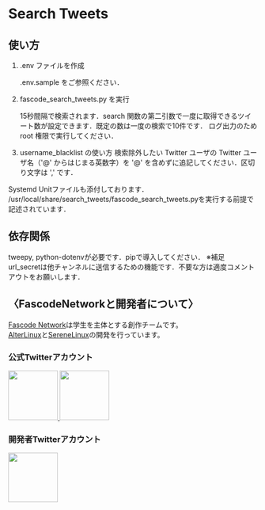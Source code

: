 # Search Tweets
## 使い方
1. .env ファイルを作成

    .env.sample をご参照ください．


2. fascode_search_tweets.py を実行

    15秒間隔で検索されます．search 関数の第二引数で一度に取得できるツイート数が設定できます．既定の数は一度の検索で10件です．
    ログ出力のため root 権限で実行してください．

3. username_blacklist の使い方
    検索除外したい Twitter ユーザの Twitter ユーザ名（'@' からはじまる英数字）を '@' を含めずに追記してください．区切り文字は ',' です．

Systemd Unitファイルも添付しております． /usr/local/share/search_tweets/fascode_search_tweets.pyを実行する前提で記述されています．

## 依存関係
tweepy, python-dotenvが必要です．pipで導入してください．
※補足 url_secretは他チャンネルに送信するための機能です．不要な方は適度コメントアウトをお願いします．
<h2>〈FascodeNetworkと開発者について〉</h2>
<a href="https://fascode.net/">Fascode Network</a>は学生を主体とする創作チームです。<br>
<a href="https://fascode.net/projects/linux/alter/">AlterLinux</a>と<a href="https://fascode.net/projects/linux/serene/">SereneLinux</a>の開発を行っています。

<h3>公式Twitterアカウント</h3>
<a href="https://twitter.com/FascodeNetwork">
        <img src="https://pbs.twimg.com/profile_images/1245716817831530497/JEkKX1XN_400x400.jpg" width="100px">
</a>
<a href="https://twitter.com/Fascode_JP">
        <img src="https://pbs.twimg.com/profile_images/1245682659231068160/Nn5tPUvB_400x400.jpg" width="100px">
</a>

<h3>開発者Twitterアカウント</h3>
<a href="https://twitter.com/YangDevJP">
        <img src="https://avatars0.githubusercontent.com/u/47053316" width="100px">
</a>

